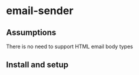 # email-sender


## Assumptions

There is no need to support HTML email body types

## Install and setup